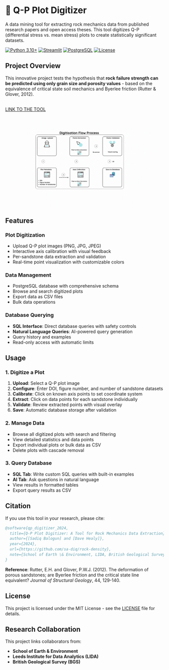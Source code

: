 # 🔬 Q-P Plot Digitizer

A data mining tool for extracting rock mechanics data from published research papers and open access theses. This tool digitizes Q-P (differential stress vs. mean stress) plots to create statistically significant datasets. 

[![Python 3.10+](https://img.shields.io/badge/python-3.10+-blue.svg)](https://www.python.org/downloads/)
[![Streamlit](https://img.shields.io/badge/streamlit-1.28+-red.svg)](https://streamlit.io/)
[![PostgreSQL](https://img.shields.io/badge/PostgreSQL-v17-blue)](https://www.postgresql.org/)
[![License](https://img.shields.io/badge/License-Apache_2.0-blue.svg)](https://opensource.org/licenses/Apache-2.0)


## Project Overview

This innovative project tests the hypothesis that **rock failure strength can be predicted using only grain size and porosity values** - based on the equivalence of critical state soil mechanics and Byerlee friction (Rutter & Glover, 2012).
<br>
<br>

[LINK TO THE TOOL](https://qp-digitiser.streamlit.app/)
<br>
<br>
![Digitisation Process Flow](assets/digitisation_flow_process.gif)

## Features

### Plot Digitization
- Upload Q-P plot images (PNG, JPG, JPEG)
- Interactive axis calibration with visual feedback
- Per-sandstone data extraction and validation
- Real-time point visualization with customizable colors

### Data Management
- PostgreSQL database with comprehensive schema
- Browse and search digitized plots
- Export data as CSV files
- Bulk data operations

### Database Querying
- **SQL Interface**: Direct database queries with safety controls
- **Natural Language Queries**: AI-powered query generation
- Query history and examples
- Read-only access with automatic limits


##  Usage

### 1. Digitize a Plot
1. **Upload**: Select a Q-P plot image
2. **Configure**: Enter DOI, figure number, and number of sandstone datasets
3. **Calibrate**: Click on known axis points to set coordinate system
4. **Extract**: Click on data points for each sandstone individually
5. **Validate**: Review extracted points with visual overlay
6. **Save**: Automatic database storage after validation

### 2. Manage Data
- Browse all digitized plots with search and filtering
- View detailed statistics and data points
- Export individual plots or bulk data as CSV
- Delete plots with cascade removal

### 3. Query Database
- **SQL Tab**: Write custom SQL queries with built-in examples
- **AI Tab**: Ask questions in natural language
- View results in formatted tables
- Export query results as CSV

## Citation

If you use this tool in your research, please cite:

```bibtex
@software{qp_digitizer_2024,
  title={Q-P Plot Digitizer: A Tool for Rock Mechanics Data Extraction},
  author={[Sadiq Balogun] and [Dave Healy]},
  year={2024},
  url={https://github.com/sa-diq/rock-density},
  note={School of Earth \& Environment, LIDA, British Geological Survey}
}
```

**Reference**: Rutter, E.H. and Glover, P.W.J. (2012). The deformation of porous sandstones; are Byerlee friction and the critical state line equivalent? *Journal of Structural Geology*, 44, 129-140.

## License

This project is licensed under the MIT License - see the [LICENSE](LICENSE) file for details.

## Research Collaboration

This project links collaborators from:
- **School of Earth & Environment** 
- **Leeds Institute for Data Analytics (LIDA)**
- **British Geological Survey (BGS)**
